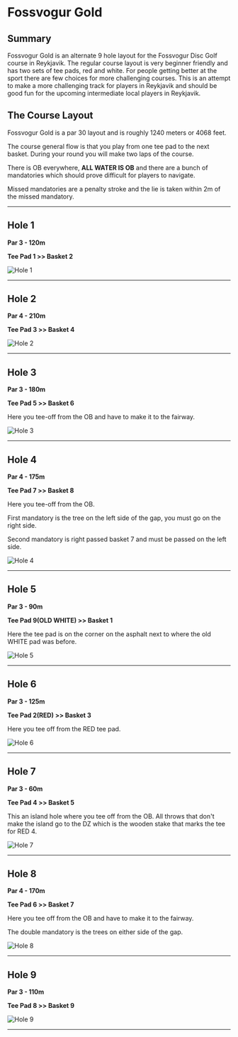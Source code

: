 # Fossvogur Gold

## Summary

Fossvogur Gold is an alternate 9 hole layout for the Fossvogur Disc Golf course in Reykjavik. The regular course layout is very beginner friendly and has two sets of tee pads, red and white. For people getting better at the sport there are few choices for more challenging courses. This is an attempt to make a more challenging track for players in Reykjavik and should be good fun for the upcoming intermediate local players in Reykjavik.

## The Course Layout

Fossvogur Gold is a par 30 layout and is roughly 1240 meters or 4068 feet.

The course general flow is that you play from one tee pad to the next basket. During your round you will make two laps of the course.

There is OB everywhere, **ALL WATER IS OB** and there are a bunch of mandatories which should prove difficult for players to navigate.

Missed mandatories are a penalty stroke and the lie is taken within 2m of the missed mandatory.

---

## Hole 1

**Par 3 - 120m**

**Tee Pad 1 >> Basket 2**

![Hole 1](images/hole_1.png)

---

## Hole 2

**Par 4 - 210m**

**Tee Pad 3 >> Basket 4**

![Hole 2](images/hole_2.png)

---

## Hole 3

**Par 3 - 180m**

**Tee Pad 5 >> Basket 6**

Here you tee-off from the OB and have to make it to the fairway.

![Hole 3](images/hole_3.png)

---

## Hole 4

**Par 4 - 175m**

**Tee Pad 7 >> Basket 8**

Here you tee-off from the OB.

First mandatory is the tree on the left side of the gap, you must go on the right side.

Second mandatory is right passed basket 7 and must be passed on the left side.

![Hole 4](images/hole_4.png)

---

## Hole 5

**Par 3 - 90m**

**Tee Pad 9(OLD WHITE) >> Basket 1**

Here the tee pad is on the corner on the asphalt next to where the old WHITE pad was before.

![Hole 5](images/hole_5.png)

---

## Hole 6

**Par 3 - 125m**

**Tee Pad 2(RED) >> Basket 3**

Here you tee off from the RED tee pad.

![Hole 6](images/hole_6.png)

---

## Hole 7

**Par 3 - 60m**

**Tee Pad 4 >> Basket 5**

This an island hole where you tee off from the OB. All throws that don't make the island go to the DZ which is the wooden stake that marks the tee for RED 4.

![Hole 7](images/hole_7.png)

---

## Hole 8

**Par 4 - 170m**

**Tee Pad 6 >> Basket 7**

Here you tee off from the OB and have to make it to the fairway.

The double mandatory is the trees on either side of the gap.

![Hole 8](images/hole_8.png)

---

## Hole 9

**Par 3 - 110m**

**Tee Pad 8 >> Basket 9**

![Hole 9](images/hole_9.png)

---

